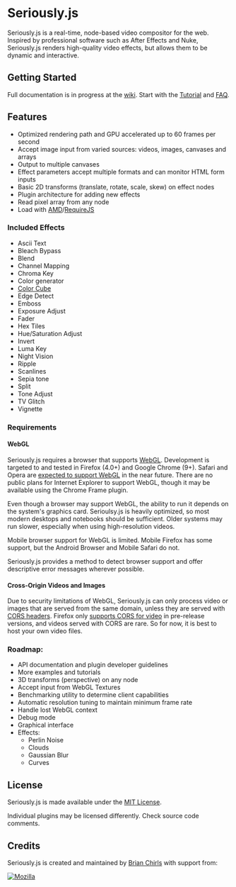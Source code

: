 # Seriously.js

Seriously.js is a real-time, node-based video compositor for the web.
Inspired by professional software such as After Effects and Nuke,
Seriously.js renders high-quality video effects, but allows them to be
dynamic and interactive.

## Getting Started

Full documentation is in progress at the [wiki](https://github.com/brianchirls/Seriously.js/wiki). Start with the
[Tutorial](https://github.com/brianchirls/Seriously.js/wiki/Tutorial) and
[FAQ](https://github.com/brianchirls/Seriously.js/wiki/Frequently-Asked-Questions).

## Features

- Optimized rendering path and GPU accelerated up to 60 frames per second
- Accept image input from varied sources: videos, images, canvases and arrays
- Output to multiple canvases
- Effect parameters accept multiple formats and can monitor HTML form inputs
- Basic 2D transforms (translate, rotate, scale, skew) on effect nodes
- Plugin architecture for adding new effects
- Read pixel array from any node
- Load with [AMD](http://requirejs.org/docs/whyamd.html#amd)/[RequireJS](http://www.requirejs.org/)

### Included Effects
- Ascii Text
- Bleach Bypass
- Blend
- Channel Mapping
- Chroma Key
- Color generator
- [Color Cube](http://www.youtube.com/watch?v=rfQ8rKGTVlg&t=24m30s)
- Edge Detect
- Emboss
- Exposure Adjust
- Fader
- Hex Tiles
- Hue/Saturation Adjust
- Invert
- Luma Key
- Night Vision
- Ripple
- Scanlines
- Sepia tone
- Split
- Tone Adjust
- TV Glitch
- Vignette

### Requirements

#### WebGL

Seriously.js requires a browser that supports [WebGL](http://en.wikipedia.org/wiki/Webgl). 
Development is targeted to and tested in Firefox (4.0+) and Google Chrome (9+). Safari
and Opera are [expected to support WebGL](http://caniuse.com/#search=webgl)
in the near future. There are no public plans for Internet Explorer to
support WebGL, though it may be available using the Chrome Frame plugin.

Even though a browser may support WebGL, the ability to run it depends
on the system's graphics card. Serioulsy.js is heavily optimized, so most
modern desktops and notebooks should be sufficient. Older systems may
run slower, especially when using high-resolution videos.

Mobile browser support for WebGL is limited. Mobile Firefox has some
support, but the Android Browser and Mobile Safari do not.

Seriously.js provides a method to detect browser support and offer
descriptive error messages wherever possible.

#### Cross-Origin Videos and Images

Due to security limitations of WebGL, Seriously.js can only process video
or images that are served from the same domain, unless they are served
with [CORS headers](http://hacks.mozilla.org/2011/11/using-cors-to-load-webgl-textures-from-cross-domain-images/). Firefox only [supports CORS for video](https://bugzilla.mozilla.org/show_bug.cgi?id=682299) in pre-release
versions, and videos served with CORS are rare. So for now, it is best
to host your own video files.

### Roadmap:

- API documentation and plugin developer guidelines
- More examples and tutorials
- 3D transforms (perspective) on any node
- Accept input from WebGL Textures
- Benchmarking utility to determine client capabilities
- Automatic resolution tuning to maintain minimum frame rate
- Handle lost WebGL context
- Debug mode
- Graphical interface
- Effects:
	- Perlin Noise
	- Clouds
	- Gaussian Blur
	- Curves

## License
Seriously.js is made available under the [MIT License](http://www.opensource.org/licenses/mit-license.php).

Individual plugins may be licensed differently. Check source code comments.

## Credits

Seriously.js is created and maintained by [Brian Chirls](http://chirls.com) with support from:

<a href="http://mozillapopcorn.org"><img src="http://seriouslyjs.org/images/mozilla.png" alt="Mozilla"/></a>
